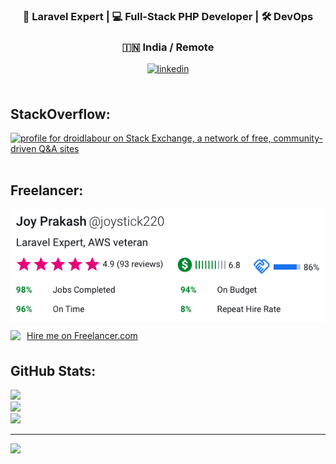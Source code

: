### <div align="center">🤯 Laravel Expert | 💻 Full-Stack PHP Developer | 🛠️ DevOps</div>  
### <div align="center">🇮🇳 India / Remote</div>  

<!--

### Hi there 👋
**droidlabour/bio** is a ✨ _special_ ✨ repository because its `README.md` (this file) appears on your GitHub profile.

Here are some ideas to get you started:

- 🔭 I’m currently working on ...
- 🌱 I’m currently learning ...
- 👯 I’m looking to collaborate on ...
- 🤔 I’m looking for help with ...
- 💬 Ask me about ...
- 📫 How to reach me: ...
- 😄 Pronouns: ...
- ⚡ Fun fact: ...
-->

<div align="center">
  <a href="https://linkedin.com/in/droidlabour" target="_blank">
    <img src=https://img.shields.io/badge/linkedin-%231E77B5.svg?&style=for-the-badge&logo=linkedin&logoColor=white alt=linkedin style="margin-bottom: 5px;" />
  </a>  
</div>  <br />



## StackOverflow:
<a href="https://stackexchange.com/users/1657102" target="_blank"><img src="https://stackexchange.com/users/flair/1657102.png" width="208" height="58" alt="profile for droidlabour on Stack Exchange, a network of free, community-driven Q&amp;A sites" title="profile for droidlabour on Stack Exchange, a network of free, community-driven Q&amp;A sites"></a>  <br /><br />


## Freelancer:
<a href="https://www.freelancer.com/u/joystick220" target="_blank">
  <img src="https://github.com/droidlabour/droidlabour/blob/828ef4d30cbe582ae276df726047353690cefb96/image.png" />
</a>


<div>
  <img src="https://www.freelancer.com/static/css/images/landingpage/hireme-widget-builder/fl-bird-icon.png" style="clear:left;float:left;margin: 10px 0;">
  <a href="https://www.freelancer.com/affiliates/email/3955905/" target="_blank" style="display: block;text-decoration: underline;margin: 10px 0 10px 10px;vertical-align: middle;height: 21px;float: left">Hire me on Freelancer.com</a>
</div>  <br /><br />



## GitHub Stats:
![](https://github-readme-stats-xi-two-37.vercel.app/api?username=droidlabour&hide_border=false&include_all_commits=true&count_private=true)<br/>
![](https://github-readme-streak-stats.herokuapp.com/?user=droidlabour&hide_border=false)<br/>
![](https://github-readme-stats-xi-two-37.vercel.app/api/top-langs/?username=droidlabour&hide_border=false&include_all_commits=true&count_private=true&layout=compact)

---
[![](https://visitcount.itsvg.in/api?id=droidlabour&icon=0&color=0)](https://visitcount.itsvg.in)
